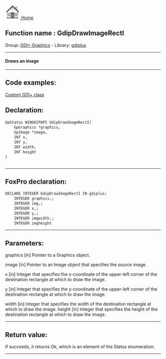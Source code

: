[<img src="../../images/home.png"> Home ](https://github.com/VFPX/Win32API)  

## Function name : GdipDrawImageRectI
Group: [GDI+ Graphics](../../functions_group.md#GDIplus_Graphics)  -  Library: [gdiplus](../../libraries.md#gdiplus)  
***  


#### Draws an image
***  


## Code examples:
[Custom GDI+ class](../../samples/sample_450.md)  

## Declaration:
```foxpro  
GpStatus WINGDIPAPI GdipDrawImageRectI(
	GpGraphics *graphics,
	GpImage *image,
	INT x,
	INT y,
	INT width,
	INT height
)
  
```  
***  


## FoxPro declaration:
```foxpro  
DECLARE INTEGER GdipDrawImageRectI IN gdiplus;
	INTEGER graphics,;
	INTEGER img,;
	INTEGER x,;
	INTEGER y,;
	INTEGER imgwidth,;
	INTEGER imgheight  
```  
***  


## Parameters:
graphics
[in] Pointer to a Graphics object.

image
[in] Pointer to an Image object that specifies the source image. 

x
[in] Integer that specifies the x-coordinate of the upper-left corner of the destination rectangle at which to draw the image. 

y
[in] Integer that specifies the y-coordinate of the upper-left corner of the destination rectangle at which to draw the image. 

width
[in] Integer that specifies the width of the destination rectangle at which to draw the image. 
height
[in] Integer that specifies the height of the destination rectangle at which to draw the image. 
  
***  


## Return value:
If succeeds, it returns Ok, which is an element of the Status enumeration.  
***  

